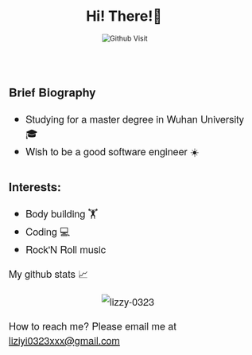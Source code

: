 <!-- Greeting -->
<div style="display: flex; align-items: center; align-content: flex-start; justify-content: center; flex-direction: column;">
<h1 align="center">Hi! There!🙋</h1> 
<img align="right" alt="Github Visit" src="https://komarev.com/ghpvc/?username=lizzy-0323&color=blue&style=flat&label=PROFILE+VISITORS"/>
</div>

<!-- Brief Biography -->
<div style="display:flex;flex-direction: row; flex-wrap: nowrap; justify-content: flex-start; align-items: flex-start; align-content: center;width: 100vw;margin-top: 50px;font-size:1.25rem;font-family: 'Helvetica Neue', Helvetica, 'Microsoft YaHei', '微软雅黑', Arial, sans-serif;">
<div style="width:50%;margin-left: 20px;"> 
 <h3>Brief Biography</h3>
        <ul>
            <li>Studying for a master degree in Wuhan University 🎓</li>
            <li>Wish to be a good software engineer ☀️</li>
        </ul>
        <h3>Interests:</h3>
        <ul>
            <li>Body building 🏋</li>
            <li>Coding 💻</li>
            <li>Rock'N Roll music 🎸</li>
        </ul>
My github stats 📈 

<p align="center"> <img src="https://github-readme-stats.vercel.app/api?username=lizzy-0323&show_icons=true&theme=gotham" alt="lizzy-0323" />

How to reach me? Please email me at liziyi0323xxx@gmail.com

